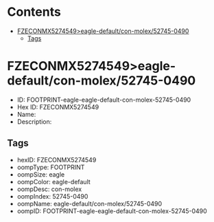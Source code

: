 



Contents
========

* [FZECONMX5274549>eagle-default/con-molex/52745-0490](#fzeconmx5274549eagle-defaultcon-molex52745-0490)
	* [Tags](#tags)

# FZECONMX5274549>eagle-default/con-molex/52745-0490

- ID: FOOTPRINT-eagle-eagle-default-con-molex-52745-0490
- Hex ID: FZECONMX5274549
- Name: 
- Description: 

## Tags

- hexID: FZECONMX5274549
- oompType: FOOTPRINT
- oompSize: eagle
- oompColor: eagle-default
- oompDesc: con-molex
- oompIndex: 52745-0490
- oompName: eagle-default/con-molex/52745-0490
- oompID: FOOTPRINT-eagle-eagle-default-con-molex-52745-0490
